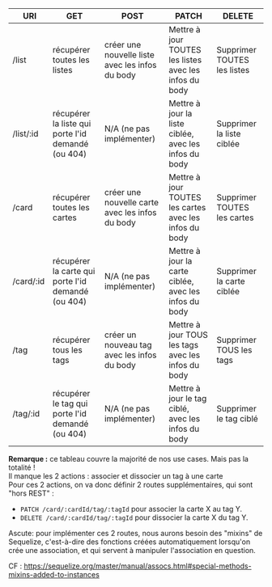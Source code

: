 | URI | GET | POST | PATCH | DELETE |
|---|---|---|---|---|
| /list | récupérer toutes les listes | créer une nouvelle liste avec les infos du body | Mettre à jour TOUTES les listes avec les infos du body | Supprimer TOUTES les listes |
| /list/:id | récupérer la liste qui porte l'id demandé (ou 404) | N/A (ne pas implémenter) | Mettre à jour la liste ciblée, avec les infos du body | Supprimer la liste ciblée |
| /card |récupérer toutes les cartes |créer une nouvelle carte avec les infos du body | Mettre à jour TOUTES les cartes avec les infos du body| Supprimer TOUTES les cartes
| /card/:id | récupérer la carte qui porte l'id demandé (ou 404) | N/A (ne pas implémenter) | Mettre à jour la carte ciblée, avec les infos du body | Supprimer la carte ciblée |
| /tag|récupérer tous les tags |créer un nouveau tag avec les infos du body | Mettre à jour TOUS les tags avec les infos du body| Supprimer TOUS les tags
| /tag/:id | récupérer le tag qui porte l'id demandé (ou 404) | N/A (ne pas implémenter) | Mettre à jour le tag ciblé, avec les infos du body | Supprimer le tag ciblé |

**Remarque :** ce tableau couvre la majorité de nos use cases. Mais pas la totalité !  
Il manque les 2 actions : associer et dissocier un tag à une carte  
Pour ces 2 actions, on va donc définir 2 routes supplémentaires, qui sont "hors REST"  :

- `PATCH /card/:cardId/tag/:tagId` pour associer la carte X au tag Y.
- `DELETE /card/:cardId/tag/:tagId` pour dissocier la carte X du tag Y.

Ascute: pour implémenter ces 2 routes, nous aurons besoin des "mixins" de Sequelize, c'est-à-dire des fonctions créées automatiquement lorsqu'on crée une association, et qui servent à manipuler l'association en question.

CF : https://sequelize.org/master/manual/assocs.html#special-methods-mixins-added-to-instances